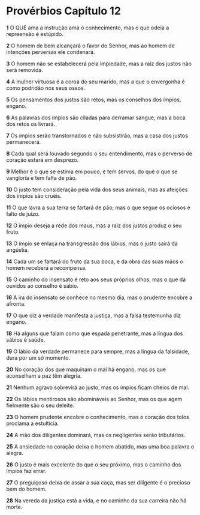 # Provérbios Capítulo 12

**1** 	O QUE ama a instrução ama o conhecimento, mas o que odeia a repreensão é estúpido.

**2** 	O homem de bem alcançará o favor do Senhor, mas ao homem de intenções perversas ele condenará.

**3** 	O homem não se estabelecerá pela impiedade, mas a raiz dos justos não será removida.

**4** 	A mulher virtuosa é a coroa do seu marido, mas a que o envergonha é como podridão nos seus ossos.

**5** 	Os pensamentos dos justos são retos, mas os conselhos dos ímpios, engano.

**6** 	As palavras dos ímpios são ciladas para derramar sangue, mas a boca dos retos os livrará.

**7** 	Os ímpios serão transtornados e não subsistirão, mas a casa dos justos permanecerá.

**8** 	Cada qual será louvado segundo o seu entendimento, mas o perverso de coração estará em desprezo.

**9** 	Melhor é o que se estima em pouco, e tem servos, do que o que se vangloria e tem falta de pão.

**10** 	O justo tem consideração pela vida dos seus animais, mas as afeições dos ímpios são cruéis.

**11** 	O que lavra a sua terra se fartará de pão; mas o que segue os ociosos é falto de juízo.

**12** 	O ímpio deseja a rede dos maus, mas a raiz dos justos produz o seu fruto.

**13** 	O ímpio se enlaça na transgressão dos lábios, mas o justo sairá da angústia.

**14** 	Cada um se fartará do fruto da sua boca, e da obra das suas mãos o homem receberá a recompensa.

**15** 	O caminho do insensato é reto aos seus próprios olhos, mas o que dá ouvidos ao conselho é sábio.

**16** 	A ira do insensato se conhece no mesmo dia, mas o prudente encobre a afronta.

**17** 	O que diz a verdade manifesta a justiça, mas a falsa testemunha diz engano.

**18** 	Há alguns que falam como que espada penetrante, mas a língua dos sábios é saúde.

**19** 	O lábio da verdade permanece para sempre, mas a língua da falsidade, dura por um só momento.

**20** 	No coração dos que maquinam o mal há engano, mas os que aconselham a paz têm alegria.

**21** 	Nenhum agravo sobrevirá ao justo, mas os ímpios ficam cheios de mal.

**22** 	Os lábios mentirosos são abomináveis ao Senhor, mas os que agem fielmente são o seu deleite.

**23** 	O homem prudente encobre o conhecimento, mas o coração dos tolos proclama a estultícia.

**24** 	A mão dos diligentes dominará, mas os negligentes serão tributários.

**25** 	A ansiedade no coração deixa o homem abatido, mas uma boa palavra o alegra.

**26** 	O justo é mais excelente do que o seu próximo, mas o caminho dos ímpios faz errar.

**27** 	O preguiçoso deixa de assar a sua caça, mas ser diligente é o precioso bem do homem.

**28** 	Na vereda da justiça está a vida, e no caminho da sua carreira não há morte.

